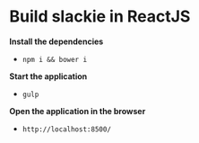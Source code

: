 # Build slackie in ReactJS #

**Install the dependencies**

- `npm i && bower i`

**Start the application**

- `gulp`

**Open the application in the browser**

- `http://localhost:8500/`
